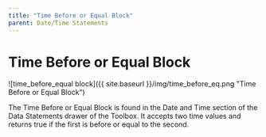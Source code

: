 ```yaml
---
title: "Time Before or Equal Block"
parent: Date/Time Statements
---
```

# Time Before or Equal Block
![time_before_equal block]({{ site.baseurl }}/img/time_before_eq.png "Time Before or Equal Block")

The Time Before or Equal Block is found in the Date and Time section of the Data Statements drawer of the Toolbox. It accepts two time values and returns true if the first is before or equal to the second.